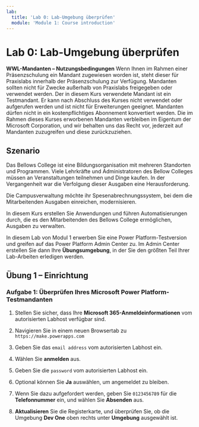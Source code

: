 ```yaml
---
lab:
  title: 'Lab 0: Lab-Umgebung überprüfen'
  module: 'Module 1: Course introduction'
---
```


# Lab 0: Lab-Umgebung überprüfen

**WWL-Mandanten – Nutzungsbedingungen** Wenn Ihnen im Rahmen einer Präsenzschulung ein Mandant zugewiesen worden ist, steht dieser für Praxislabs innerhalb der Präsenzschulung zur Verfügung. Mandanten sollten nicht für Zwecke außerhalb von Praxislabs freigegeben oder verwendet werden. Der in diesem Kurs verwendete Mandant ist ein Testmandant. Er kann nach Abschluss des Kurses nicht verwendet oder aufgerufen werden und ist nicht für Erweiterungen geeignet. Mandanten dürfen nicht in ein kostenpflichtiges Abonnement konvertiert werden. Die im Rahmen dieses Kurses erworbenen Mandanten verbleiben im Eigentum der Microsoft Corporation, und wir behalten uns das Recht vor, jederzeit auf Mandanten zuzugreifen und diese zurückzuziehen. 

## Szenario

Das Bellows College ist eine Bildungsorganisation mit mehreren Standorten und Programmen. Viele Lehrkräfte und Administratoren des Bellow Colleges müssen an Veranstaltungen teilnehmen und Dinge kaufen. In der Vergangenheit war die Verfolgung dieser Ausgaben eine Herausforderung.

Die Campusverwaltung möchte ihr Spesenabrechnungssystem, bei dem die Mitarbeitenden Ausgaben einreichen, modernisieren. 

In diesem Kurs erstellen Sie Anwendungen und führen Automatisierungen durch, die es den Mitarbeitenden des Bellows College ermöglichen, Ausgaben zu verwalten.

In diesem Lab von Modul 1 erwerben Sie eine Power Platform-Testversion und greifen auf das Power Platform Admin Center zu. Im Admin Center erstellen Sie dann Ihre **Übungsumgebung**, in der Sie den größten Teil Ihrer Lab-Arbeiten erledigen werden.


## Übung 1 – Einrichtung

### Aufgabe 1: Überprüfen Ihres Microsoft Power Platform-Testmandanten

1.  Stellen Sie sicher, dass Ihre **Microsoft 365-Anmeldeinformationen** vom autorisierten Labhost verfügbar sind. 

2.  Navigieren Sie in einem neuen Browsertab zu `https://make.powerapps.com`

3.  Geben Sie das `email address` vom autorisierten Labhost ein. 

4.  Wählen Sie **anmelden** aus. 

5.  Geben Sie die `password` vom autorisierten Labhost ein. 

6.  Optional können Sie **Ja** auswählen, um angemeldet zu bleiben.

7.  Wenn Sie dazu aufgefordert werden, geben Sie `0123456789` für die **Telefonnummer** ein, und wählen Sie **Absenden** aus.

8.  **Aktualisieren** Sie die Registerkarte, und überprüfen Sie, ob die Umgebung **Dev One** oben rechts unter **Umgebung** ausgewählt ist. 

